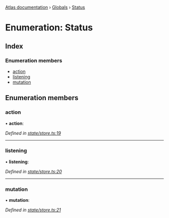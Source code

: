 [Atlas documentation](../README.md) › [Globals](../globals.md) › [Status](status.md)

# Enumeration: Status

## Index

### Enumeration members

* [action](status.md#action)
* [listening](status.md#listening)
* [mutation](status.md#mutation)

## Enumeration members

###  action

• **action**:

*Defined in [state/store.ts:19](https://github.com/chronark/atlas/blob/d12ab44/src/state/store.ts#L19)*

___

###  listening

• **listening**:

*Defined in [state/store.ts:20](https://github.com/chronark/atlas/blob/d12ab44/src/state/store.ts#L20)*

___

###  mutation

• **mutation**:

*Defined in [state/store.ts:21](https://github.com/chronark/atlas/blob/d12ab44/src/state/store.ts#L21)*
